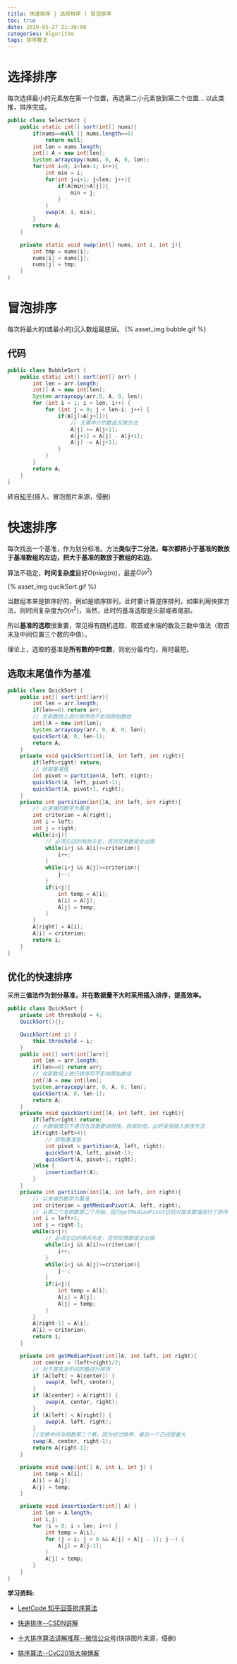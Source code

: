 ```yaml
---
title: 快速排序 | 选择排序 | 冒泡排序
toc: true
date: 2019-05-27 21:38:08
categories: Algorithm
tags: 排序算法
---
```


# 选择排序

每次选择最小的元素放在第一个位置，再选第二小元素放到第二个位置... 以此类推，排序完成。

```java
public class SelectSort {
    public static int[] sort(int[] nums){
        if(nums==null || nums.length==0)
            return null;
        int len = nums.length;
        int[] A = new int[len];
        System.arraycopy(nums, 0, A, 0, len);
        for(int i=0; i<len-1; i++){
            int min = i;
            for(int j=i+1; j<len; j++){
                if(A[min]>A[j]){
                    min = j;
                }
            }
            swap(A, i, min);
        }
        return A;
    }

    private static void swap(int[] nums, int i, int j){
        int tmp = nums[i];
        nums[i] = nums[j];
        nums[j] = tmp;
    }
}
```

# 冒泡排序

每次将最大的(或最小的)沉入数组最底层。
{% asset_img bubble.gif %}
## 代码

```java
public class BubbleSort {
    public static int[] sort(int[] arr) {
        int len = arr.length;
        int[] A = new int[len];
        System.arraycopy(arr,0, A, 0, len);
        for (int i = 1; i < len; i++) {
            for (int j = 0; j < len-i; j++) {
                if(A[j]>A[j+1]){
                    // 无需中介的数值互换方法
                    A[j] += A[j+1];
                    A[j+1] = A[j] - A[j+1];
                    A[j] -= A[j+1];
                }
            }
        }
        return A;
    }
}
```

转自[知乎](https://zhuanlan.zhihu.com/p/52884590)(插入、冒泡图片来源，侵删)

# 快速排序

每次找出一个基准，作为划分标准。方法**类似于二分法，每次都把小于基准的数放于基准数组的左边，把大于基准的数放于数组的右边**。

算法不稳定，**时间复杂度**最好$O(nlog(n))$，最差$O(n^2)$

{% asset_img qucikSort.gif %}

当数组本来是排序好的，例如是顺序排列，此时要计算逆序排列，如果利用快排方法，则时间复杂度为$O(n^2)$，当然，此时的基准选取是头部或者尾部。

所以**基准的选取**很重要，常见得有随机选取、取首或末端的数及三数中值法（取首末及中间位置三个数的中值）。

理论上，选取的基准是**所有数的中位数**，则划分最均匀，用时最短。

## 选取末尾值作为基准

```java
public class QuickSort {
    public int[] sort(int[]arr){
        int len = arr.length;
        if(len==0) return arr;
        // 在新数组上进行排序而不影响原始数组
        int[]A = new int[len];
        System.arraycopy(arr, 0, A, 0, len);
        quickSort(A, 0, len-1);
        return A;
    }
    private void quickSort(int[]A, int left, int right){
        if(left>right) return;
        // 获取基准值
        int pivot = partition(A, left, right);
        quickSort(A, left, pivot-1);
        quickSort(A, pivot+1, right);        
    }
    private int partition(int[]A, int left, int right){
        // 以末端的数字为基准
        int criterion = A[right];
        int i = left;
        int j = right;
        while(i<j){
            // 必须左边的哨兵先走，否则交换数值会出错
            while(i<j && A[i]<=criterion){
                i++;
            }
            while(i<j && A[j]>=criterion){
                j--;
            }
            if(i<j){
                int temp = A[i];
                A[i] = A[j];
                A[j] = temp;
            }
        }
        A[right] = A[i];
        A[i] = criterion;
        return i;
    }
}
```

## 优化的快速排序

采用**三值法作为划分基准，并在数据量不大时采用插入排序，提高效率。**

```java
public class QuickSort {
    private int threshold = 4;
    QuickSort(){};

    QuickSort(int i) {
        this.threshold = i;
    }
    public int[] sort(int[]arr){
        int len = arr.length;
        if(len==0) return arr;
        // 在新数组上进行排序而不影响原始数组
        int[]A = new int[len];
        System.arraycopy(arr, 0, A, 0, len);
        quickSort(A, 0, len-1);
        return A;
    }
    private void quickSort(int[]A, int left, int right){
        if(left>right) return;
        // 小数据情况下递归方法需要调用栈，效率较低，此时采用插入排序方法
        if(right-left>4){
            // 获取基准值
            int pivot = partition(A, left, right);
            quickSort(A, left, pivot-1);
            quickSort(A, pivot+1, right);
        }else {
            insertionSort(A);
        }
    }
    private int partition(int[]A, int left, int right){
        // 以末端的数字为基准
        int criterion = getMedianPivot(A, left, right);
        // 从第二个及倒数第二个开始，因为getMedianPivot已经对首末数值进行了排序
        int i = left+1;
        int j = right-1;
        while(i<j){
            // 必须左边的哨兵先走，否则交换数值会出错
            while(i<j && A[i]<=criterion){
                i++;
            }
            while(i<j && A[j]>=criterion){
                j--;
            }
            if(i<j){
                int temp = A[i];
                A[i] = A[j];
                A[j] = temp;
            }
        }
        A[right-1] = A[i];
        A[i] = criterion;
        return i;
    }

    private int getMedianPivot(int[]A, int left, int right){
        int center = (left+right)/2;
        // 对于首末及中间的数进行排序
        if (A[left] > A[center]) {
            swap(A, left, center);
        }
        if (A[center] > A[right]) {
            swap(A, center, right);
        }
        if (A[left] < A[right]) {
            swap(A, left, right);
        }
        //交换中间与倒数第二个数，因为经过排序，最后一个已经是最大
        swap(A, center, right-1);
        return A[right-1];
    }

    private void swap(int[] A, int i, int j) {
        int temp = A[i];
        A[i] = A[j];
        A[j] = temp;
    }

    private void insertionSort(int[] A) {
        int len = A.length;
        int i,j;
        for (i = 0; i < len; i++) {
            int temp = A[i];
            for (j = i; j > 0 && A[j] < A[j - 1]; j--) {
                A[j] = A[j-1];
            }
            A[j] = temp;
        }
    }
}
```

**学习资料:**

+ [LeetCode 知乎回答排序算法](https://zhuanlan.zhihu.com/p/52884590)      

+ [快速排序--CSDN讲解](https://blog.csdn.net/shujuelin/article/details/82423852)

+ [十大排序算法讲解推荐--微信公众号](https://mp.weixin.qq.com/s/IAZnN00i65Ad3BicZy5kzQ)(快排图片来源，侵删)

+ [排序算法--CyC2018大神博客](https://cyc2018.github.io/CS-Notes/#/notes/%E7%AE%97%E6%B3%95%20-%20%E6%8E%92%E5%BA%8F)